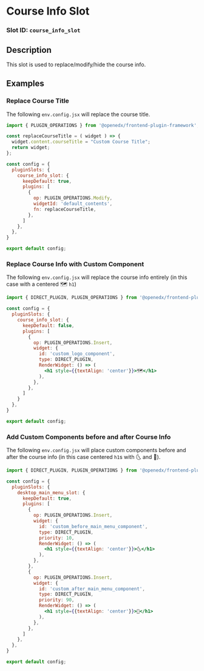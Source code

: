 # Course Info Slot

### Slot ID: `course_info_slot`

## Description

This slot is used to replace/modify/hide the course info.

## Examples

### Replace Course Title

The following `env.config.jsx` will replace the course title.

```jsx
import { PLUGIN_OPERATIONS } from '@openedx/frontend-plugin-framework';

const replaceCourseTitle = ( widget ) => {
  widget.content.courseTitle = "Custom Course Title";
  return widget;
};

const config = {
  pluginSlots: {
    course_info_slot: {
      keepDefault: true,
      plugins: [
        {
          op: PLUGIN_OPERATIONS.Modify,
          widgetId: 'default_contents',
          fn: replaceCourseTitle,
        },
      ]
    },
  },
}

export default config;
```

### Replace Course Info with Custom Component

The following `env.config.jsx` will replace the course info entirely (in this case with a centered 🗺️ `h1`)

```jsx
import { DIRECT_PLUGIN, PLUGIN_OPERATIONS } from '@openedx/frontend-plugin-framework';

const config = {
  pluginSlots: {
    course_info_slot: {
      keepDefault: false,
      plugins: [
        {
          op: PLUGIN_OPERATIONS.Insert,
          widget: {
            id: 'custom_logo_component',
            type: DIRECT_PLUGIN,
            RenderWidget: () => (
              <h1 style={{textAlign: 'center'}}>🗺️</h1>
            ),
          },
        },
      ]
    }
  },
}

export default config;
```

### Add Custom Components before and after Course Info

The following `env.config.jsx` will place custom components before and after the course info  (in this case centered `h1`s with 🌜 and 🌛).

```jsx
import { DIRECT_PLUGIN, PLUGIN_OPERATIONS } from '@openedx/frontend-plugin-framework';

const config = {
  pluginSlots: {
    desktop_main_menu_slot: {
      keepDefault: true,
      plugins: [
        {
          op: PLUGIN_OPERATIONS.Insert,
          widget: {
            id: 'custom_before_main_menu_component',
            type: DIRECT_PLUGIN,
            priority: 10,
            RenderWidget: () => (
              <h1 style={{textAlign: 'center'}}>🌜</h1>
            ),
          },
        },
        {
          op: PLUGIN_OPERATIONS.Insert,
          widget: {
            id: 'custom_after_main_menu_component',
            type: DIRECT_PLUGIN,
            priority: 90,
            RenderWidget: () => (
              <h1 style={{textAlign: 'center'}}>🌛</h1>
            ),
          },
        },
      ]
    },
  },
}

export default config;
```

